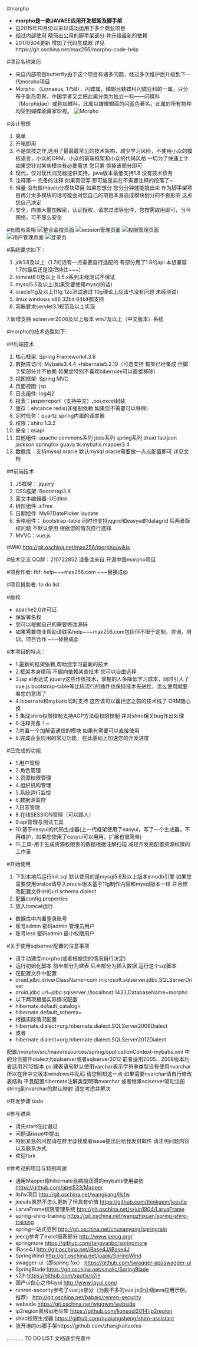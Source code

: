 #morpho




-  **morpho是一款JAVAEE应用开发框架及脚手架** 
- 自2015年10月份以来以成功运用于多个商业项目
- 经过内部使用 精简出公用的脚手架部分 并升级最新的依赖
- 20170804更新 增加了代码生成器 详见https://git.oschina.net/max256/morpho-code-help

#项目名称来历


- 来自内部项目butterfly由于这个项目有诸多问题，经过多次维护后升级到下一代morpho项目 
- Morpho （Linnaeus, 1758），闪蝶属，鳞翅目蛱蝶科闪蝶亚科的一属。只分布于新热带界。中国学者又会把此属分类为独立一科——闪蝶科（Morphidae）或称灿蝶科。此属以雄蝶翅面的闪蓝色著名，此属的所有物种均受到蝴蝶收藏家珍视。
![Morpho](https://git.oschina.net/uploads/images/2017/0604/182759_5137b6fa_61523.jpeg "Morpho")


#设计思想


1. 简单 
2. 开箱即用
3. 不是炫技之作,选用了最最最常见的技术架构，减少学习风险，不使用小众的模板语言，小众的ORM，小众的前端框架和小众的代码风格 一切为了快速上手 如果您针对某些模块有必要需求 您只需 换掉该部分即可 
4. 现代，仅对现代浏览器提供支持，java版本最低支持1.8 没有技术债务
5. 注释第一 完备的注释 如果真没写 那可能是实在不需要注释的段落了~  
6. 轻量 没有做maven分模块项目 如果您想分 您分分钟就能搞出来 作为脚手架项目再分太多模块的话可能会对您自己的项目本身造成模块划分的不良影响 这点您自己决定
7. 安全，内置大量加解密，认证授权，请求过滤等组件，您按需取用即可，当今网络，可不那么安全

#有图有真相
![整合监控页面](https://git.oschina.net/uploads/images/2017/0604/173621_649db9b4_61523.jpeg "整合监控页面")
![session管理页面](https://git.oschina.net/uploads/images/2017/0604/173659_85615691_61523.jpeg "session管理页面")
![权限管理页面](https://git.oschina.net/uploads/images/2017/0604/173722_78b6c63a_61523.jpeg "权限管理页面")
![用户管理页面](https://git.oschina.net/uploads/images/2017/0604/173739_9adcbcca_61523.jpeg "用户管理页面")
![登录页](https://git.oschina.net/uploads/images/2017/0604/173813_d1738ed6_61523.jpeg "登录页")

#系统要求如下：
1. jdk1.8及以上（1.7的话有一点需要自行适配的 有部分用了1.8的api 本想兼容1.7的最后还是没把持住~~~）
2. tomcat8.0及以上 8.5.x系列未经测试不保证
3. mysql5.5及以上(如果您要使用mysql的话)
4. oracle11g及以上(11g 12c测试通过 10g理论上应该也没有问题 未经测试)
5. linux windows x86  32bit 64bit都支持
6. 容器要求servlet3.1规范及以上实现


7.新增支持 sqlserver2008及以上版本 win7及以上（中文版本）系统 

#morpho的技术选型如下:

##后端技术



1. 核心框架: Spring Framework4.3.8
2. 数据库访问: Mybatis3.4.4 +hibernate5.2.10（可选支持 框架已经集成 但脚手架部分并不依赖 如果您特别不喜欢hibernate可以直接移除）
3. 视图框架: Spring MVC
4. 页面视图: jsp
5. 日志组件: log4j2
6. 报表：jasperreport（支持中文）,poi,excel封装
7. 缓存：ehcahce redis(非强制依赖 如果您不需要可以移除)
8. 定时任务：quartz spring内置的调度器
9. 权限：shiro 1.3.2
10. 安全：esapi
11. 其他组件: apache commons系列 joda系列 spring系列 druid fastjson jackson springfox guava tk.mybatis.mapper3.4
12. 数据库：支持mysql oracle 默认mysql oracle需要做一点点配置即可 详见文档


##前端技术



1. JS框架： jquery
2. CSS框架: Bootstrap3.X
3. 富文本编辑器: UEditor
4. 树形组件: zTree
5. 日期控件: My97DatePicker laydate
6. 表格组件： bootstrap-table 同时也支持jqgrid和easyui的datagrid 后两者版权问题 不默认使用 根据您的情况自行选择
7. MVVC：vue.js


#WIKI
http://git.oschina.net/max256/morpho/wikis

#技术交流
QQ群：210722852 请备注来自 开源中国morpho项目

#项目作者:
fbf: help~~~max256.com   ~~~替换成@

#项目捐助者:
to do list

#版权


- apache2.0许可证
- 保留署名权
- 您可以根据自己的需要修改源码 
- 如果需要商业帮助请联系help~~~max256.com包括但不限于定制，咨询，培训，项目合作  ~~~替换成@



#本项目的特点：



- 1.最新的框架依赖,帮助您学习最新的技术
- 2.框架本身精简 不偏向依赖某些技术 您可以自由选择
- 3.jsp el表达式 jquery这些传统技术，掌握的人多降低学习成本，同时引入了vue.js bootstrap-table等比较流行的插件也保持技术先进性，怎么使用就要看您的意图了
- 4.hibernate和mybatis同时支持 这应该可以囊括您之前的技术栈了 ORM随心换
- 5.集成shiro权限控制支持AOP方法级权限控制  并对shiro相关bug作出处理
- 6.注释完备！~
- 7.内置一个加解密通信的模块 如果有需要可以直接使用
- 8.完成企业应用的常见功能，在此基础上加速您的开发进度

#已完成的功能


- 1.用户管理
- 2.角色管理
- 3.资源权限管理
- 4.组织机构管理
- 5.系统运行监控
- 6.数据源监控
- 7.日志管理
- 8.在线SESSION管理（可以踢人）
- 9.api管理与测试工具
- 10.基于easyui的代码生成器(上一代框架使用了easyui，写了一个生成器，不再维护，如果您使用了easyui可以用用，扩展也很简单)
- 11.工具-用于生成资源权限表的数据根据注解扫描 减轻开发完配置资源权限的工作量

#开始使用


1. 下到本地后运行init sql 默认使用的是mysql5.6及以上版本innodb引擎
   如果您需要使用oralce请导入oracle版本基于11g制作内容和mysql版本一样 并且修改配置文件中的url schema dialect 
2. 配置config.properties
3. 放入tomcat运行


- 数据库中内置登录账号
- 账号admin 密码admin 管理员用户
- 账号less  密码admin 最小权限用户


#关于使用sqlserver配置的注意事项 


- 请手动建库morpho(或者根据您的情况自行决定)
- 运行初始化脚本 前半部分为建表 后半部分为插入数据 运行这个sql脚本
- 在配置文件中配置
- druid.jdbc.driverClassName=com.microsoft.sqlserver.jdbc.SQLServerDriver
- druid.jdbc.url=jdbc:sqlserver://localhost:1433;DatabaseName=morpho
- 以下两项根据实际情况配置
- hibernate.default_catalog=
- hibernate.default_schema=
- 根据实际情况配置
- hibernate.dialect=org.hibernate.dialect.SQLServer2008Dialect
- 或者
- hibernate.dialect=org.hibernate.dialect.SQLServer2012Dialect

配置/morpho/src/main/resources/spring/applicationContext-mybatis.xml
中的分页插件dialect为sqlserver或者sqlserver2012  前者适用2005、2008版本后者适用2012版本
ps:建表语句默认使用varchar表示字符串类型没有使用nvarchar所以在非中文版本windows中乱码 请您明知这一点 如果需要nvarchar请自行修改表结构
平且配置hibernate注解类型明确nvarchar 或者继承sqlserver驱动注册string到nvarchar的默认映射 请您考虑并解决


#开发步骤
todo 


#参与进来


- 请先start在此谢过
- 问题请issue中提出 
- 特别紧急的问题请在群里@我或者issue提出后给我发封邮件 请注明问题内容 以及联系方式
- 欢迎fork

#参考过的项目与特别鸣谢


- 通用Mapper像hibernate丝绸般润滑的mybatis使用姿势 https://github.com/abel533/Mapper
- llsfw项目     http://git.oschina.net/wangkang/llsfw
- jeesite虽然不怎么更新了但具有价值 https://github.com/thinkgem/jeesite
- LarvaFrame权限管理系统  http://git.oschina.net/sxjun1904/LarvaFrame
- spring-shiro-training https://git.oschina.net/wangzhixuan/spring-shiro-training
- spring一站式范例 http://git.oschina.net/chunanyong/springrain
- jeecg参考了excel报表部分  http://www.jeecg.org/
- springmore   https://github.com/tangyanbo/springmore
- iBase4J    http://git.oschina.net/iBase4J/iBase4J
- SpringWind  http://git.oschina.net/juapk/SpringWind
- swagger-ui（即spring fox）  https://github.com/swagger-api/swagger-ui
- SpringBlade  https://git.oschina.net/smallc/SpringBlade
- s2jh  https://github.com/xautlx/s2jh
- 国产ui良心之作layui  http://www.layui.com/
- renren-security参考了vue.js部分（为数不多的vue.js企业级java应用示例，推荐）  http://git.oschina.net/babaio/renren-security
- webside    https://git.oschina.net/wjggwm/webside
- ip2region离线ip地址库  https://github.com/lionsoul2014/ip2region
- shiro权限生成器  https://github.com/quqiangsheng/shiro-assistant
- 张开涛的es脚手架https://github.com/zhangkaitao/es


...........
TO DO LIST
文档逐步完善中